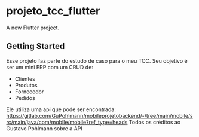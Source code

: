 # projeto_tcc_flutter

A new Flutter project.

## Getting Started

Esse projeto faz parte do estudo de caso para o meu TCC. 
Seu objetivo é ser um mini ERP com um CRUD de:
- Clientes 
- Produtos
- Fornecedor
- Pedidos

Ele utiliza uma api que pode ser encontrada:
https://gitlab.com/GuPohlmann/mobileprojetobackend/-/tree/main/mobile/src/main/java/com/mobile/mobile?ref_type=heads
Todos os créditos ao Gustavo Pohlmann sobre a API
